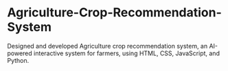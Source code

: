 # Agriculture-Crop-Recommendation-System
Designed and developed Agriculture crop recommendation system, an AI-powered interactive system for farmers, using HTML, CSS, JavaScript, and Python.
